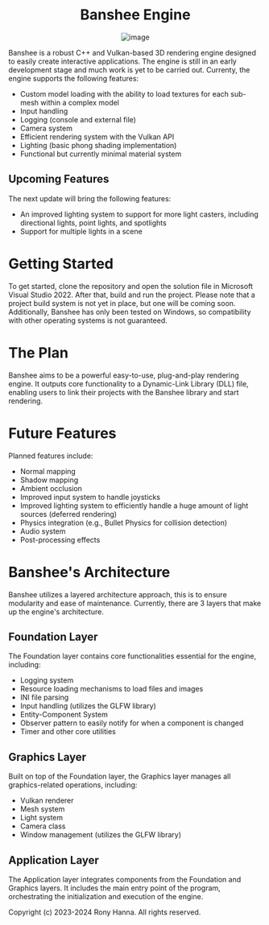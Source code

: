 <h1 align="center">Banshee Engine</h1>

<p align="center">
<img src="https://github.com/Rony-Hanna/banshee/assets/62596512/896ba616-c9d9-460e-b240-b05d47ba0984" alt="image">
</p>

<p>Banshee is a robust C++ and Vulkan-based 3D rendering engine designed to easily create interactive applications. The engine is still in an early development stage and much work is yet to be carried out. Currenty, the engine supports the following features:</p>

<ul>
<li> Custom model loading with the ability to load textures for each sub-mesh within a complex model </li>
<li> Input handling </li>
<li> Logging (console and external file) </li>
<li> Camera system </li>
<li> Efficient rendering system with the Vulkan API </li>
<li> Lighting (basic phong shading implementation) </li>
<li> Functional but currently minimal material system </li>
</ul>

<h2>Upcoming Features</h2>
<p>The next update will bring the following features:</p>

<ul>
<li> An improved lighting system to support for more light casters, including directional lights, point lights, and spotlights </li>
<li> Support for multiple lights in a scene </li>
</ul>

<h1>Getting Started</h1>
<p>To get started, clone the repository and open the solution file in Microsoft Visual Studio 2022. After that, build and run the project. Please note that a project build system is not yet in place, but one will be coming soon. Additionally, Banshee has only been tested on Windows, so compatibility with other operating systems is not guaranteed.</p>

<h1>The Plan</h1>
<p>Banshee aims to be a powerful easy-to-use, plug-and-play rendering engine. It outputs core functionality to a Dynamic-Link Library (DLL) file, enabling users to link their projects with the Banshee library and start rendering.</p>

<h1>Future Features</h1>
<p>Planned features include:</p>
<ul>
<li> Normal mapping </li>
<li> Shadow mapping </li>
<li> Ambient occlusion </li>
<li> Improved input system to handle joysticks </li>
<li> Improved lighting system to efficiently handle a huge amount of light sources (deferred rendering) </li>
<li> Physics integration (e.g., Bullet Physics for collision detection) </li>
<li> Audio system </li>
<li> Post-processing effects </li>
</ul>

<h1>Banshee's Architecture</h1>
<p>Banshee utilizes a layered architecture approach, this is to ensure modularity and ease of maintenance. Currently, there are 3 layers that make up the engine's architecture.</p>

<h2>Foundation Layer</h2>
<p>The Foundation layer contains core functionalities essential for the engine, including:</p>

<ul>
<li> Logging system </li>
<li> Resource loading mechanisms to load files and images </li>
<li> INI file parsing </li>
<li> Input handling (utilizes the GLFW library) </li>
<li> Entity-Component System </li>
<li> Observer pattern to easily notify for when a component is changed </li>
<li> Timer and other core utilities </li>
</ul>

<h2>Graphics Layer</h2>
<p>Built on top of the Foundation layer, the Graphics layer manages all graphics-related operations, including:</p>

<ul>
<li> Vulkan renderer </li>
<li> Mesh system </li>
<li> Light system </li>
<li> Camera class </li>
<li> Window management (utilizes the GLFW library) </li>
</ul>

<h2>Application Layer</h2>
<p>The Application layer integrates components from the Foundation and Graphics layers. It includes the main entry point of the program, orchestrating the initialization and execution of the engine.</p>


<p>Copyright (c) 2023-2024 Rony Hanna. All rights reserved.</p>